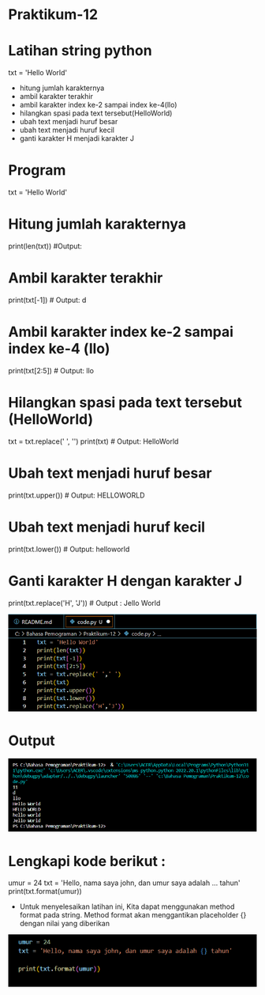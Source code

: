 # Praktikum-12

# Latihan string python

txt = 'Hello World'

- hitung jumlah karakternya
- ambil karakter terakhir
- ambil karakter index ke-2 sampai index ke-4(llo)
- hilangkan spasi pada text tersebut(HelloWorld)
- ubah text menjadi huruf besar
- ubah text menjadi huruf kecil
- ganti karakter H menjadi karakter J

# Program

txt = 'Hello World'

# Hitung jumlah karakternya

print(len(txt)) #Output:

# Ambil karakter terakhir

print(txt[-1]) # Output: d

# Ambil karakter index ke-2 sampai index ke-4 (llo)

print(txt[2:5]) # Output: llo

# Hilangkan spasi pada text tersebut (HelloWorld)

txt = txt.replace(' ', '') print(txt) # Output: HelloWorld

# Ubah text menjadi huruf besar

print(txt.upper()) # Output: HELLOWORLD

# Ubah text menjadi huruf kecil

print(txt.lower()) # Output: helloworld

# Ganti karakter H dengan karakter J

print(txt.replace('H', 'J')) # Output : Jello World

![img.1](ss/2.png)

# Output

![img.2](ss/1.png)

# Lengkapi kode berikut :

umur = 24 txt = 'Hello, nama saya john, dan umur saya adalah ... tahun' print(txt.format(umur))

- Untuk menyelesaikan latihan ini, Kita dapat menggunakan method format pada string. Method format akan menggantikan placeholder {} dengan nilai yang diberikan

![img.3](ss/3.png)